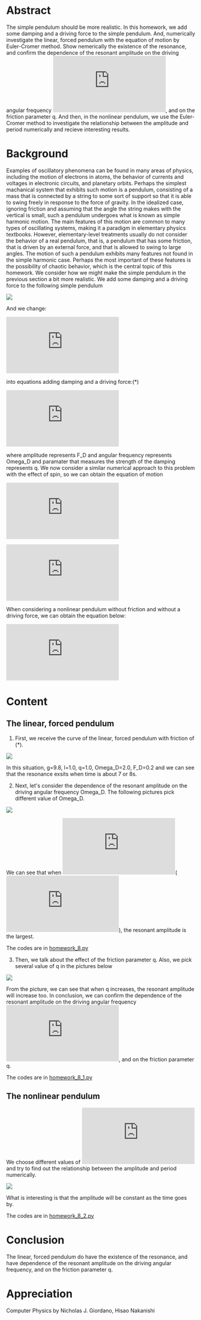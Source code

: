 # Abstract
The simple pendulum should be more realistic. In this homework, we add some damping and a driving force to the simple pendulum. And, numerically investigate the linear, forced pendulum with the equation of motion by Euler-Cromer method. Show nemerically the existence of the resonance, and confirm the dependence of the resonant amplitude on the driving angular frequency ![](http://latex.codecogs.com/gif.latex?%5COmega%20_D), and on the friction parameter q. And then, in the nonlinear pendulum, we use the Euler-Cromer method to investigate the relationship between the amplitude and period numerically and recieve interesting results.
# Background
Examples of oscillatory phenomena can be found in many areas of physics, including the motion of electrons in atoms, the behavior of currents and voltages in electronic circuits, and planetary orbits. Perhaps the simplest machanical system that exhibits such motion is a pendulum, consisting of a mass that is connected by a string to some sort of support so that it is able to swing freely in response to the force of gravity. In the idealized case, ignoring friction and assuming that the angle the string makes with the vertical is small, such a pendulum undergoes what is known as simple harmonic motion. The main features of this motion are common to many types of oscillating systems, making it a paradigm in elementary physics textbooks. However, elementary-level treatments usually do not consider the behavior of a real pendulum, that is, a pendulum that has some friction, that is driven by an external force, and that is allowed to swing to large angles. The motion of such a pendulum exhibits many features not found in the simple harmonic case. Perhaps the most important of these features is the possibility of chaotic behavior, which is the central topic of this homework.
We consider how we might make the simple pendulum in the previous section a bit more realistic. We add some damping and a driving force to the following simple pendulum

![](https://github.com/Nucleus2014/computationalphysics_N2014301020131/blob/master/homework_8_t.jpg)

And we change:

![](http://latex.codecogs.com/gif.latex?%5Cfrac%7Bd%5E2%5Ctheta%20%7D%7Bdt%5E2%7D%20%3D%20-%20%5Cfrac%7Bg%7D%7Bl%7D%5Ctheta%20-%20%5Cfrac%7Bd%5Ctheta%20%7D%7Bdt%7D%20&plus;%20F_D%20sin%28%5COmega%20_Dt%29)

into equations adding damping and a driving force:(*)

![](http://latex.codecogs.com/gif.latex?%5Cfrac%7Bd%5E2%5Ctheta%20%7D%7Bdt%5E2%7D%20%3D%20-%20%5Cfrac%7Bg%7D%7Bl%7D%5Ctheta)

where amplitude represents F_D and angular frequency represents Omega_D and paramater that measures the strength of the damping represents q.
We now consider a similar numerical approach to this problem with the effect of spin, so we can obtain the equation of motion

![](http://latex.codecogs.com/gif.latex?%5Cfrac%7Bd%5Comega%20%7D%7Bdt%7D%3D-%20%5Cfrac%7Bg%7D%7Bl%7D%20%5Ctheta%20-%20q%5Comega%20&plus;%20F_Dsin%28%5COmega%20_Dt%29)

![](http://latex.codecogs.com/gif.latex?d%5Ctheta%3D%5Comega%20dt)

When considering a nonlinear pendulum without friction and without a driving force, we can obtain the equation below:

![](http://latex.codecogs.com/gif.latex?%5Cfrac%7Bd%5E2%5Ctheta%7D%7Bdt%5E2%7D%3D-%20%5Cfrac%7Bg%7D%7Bl%7D%20sin%5Ctheta)

# Content
## The linear, forced pendulum

1. First, we receive the curve of the linear, forced pendulum with friction of (*).

![](https://github.com/Nucleus2014/computationalphysics_N2014301020131/blob/master/homework_8.png)

In this situation, g=9.8, l=1.0, q=1.0, Omega_D=2.0, F_D=0.2 and we can see that the resonance exsits when time is about 7 or 8s.

2. Next, let's consider the dependence of the resonant amplitude on the driving angular frequency Omega_D. The following pictures pick different value of Omega_D.

![](https://github.com/Nucleus2014/computationalphysics_N2014301020131/blob/master/homework_8_r.png)

We can see that when ![](http://latex.codecogs.com/gif.latex?%5COmega%20_D%3D%5Csqrt%7B%5COmega%20%5E2-2q%5E2/4%7D)(![](http://latex.codecogs.com/gif.latex?%5COmega%3D%5Csqrt%7B%5Cfrac%7Bg%7D%7Bl%7D%7D)), the resonant amplitude is the largest.

The codes are in [homework_8.py](https://github.com/Nucleus2014/computationalphysics_N2014301020131/blob/master/homework_8.py)

3. Then, we talk about the effect of the friction parameter q. Also, we pick several value of q in the pictures below

![](https://github.com/Nucleus2014/computationalphysics_N2014301020131/blob/master/homework_8_q.png)

From the picture, we can see that when q increases, the resonant amplitude will increase too.
In conclusion, we can confirm the dependence of the resonant amplitude on the driving angular frequency ![](http://latex.codecogs.com/gif.latex?%5COmega%20_D), and on the friction parameter q.

The codes are in [homework_8_1.py](https://github.com/Nucleus2014/computationalphysics_N2014301020131/blob/master/homework_8_1.py)

## The nonlinear pendulum
We choose different values of ![](http://latex.codecogs.com/gif.latex?%5Ctheta%280%29) and try to find out the relationship between the amplitude and period numerically.

![](https://github.com/Nucleus2014/computationalphysics_N2014301020131/blob/master/homework_8_2.png)

What is interesting is that the amplitude will be constant as the time goes by.

The codes are in [homework_8_2.py](https://github.com/Nucleus2014/computationalphysics_N2014301020131/blob/master/homework_8_2.py)

# Conclusion
The linear, forced pendulum do have the existence of the resonance, and have dependence of the resonant amplitude on the driving angular frequency, and on the friction parameter q.

# Appreciation
Computer Physics by Nicholas J. Giordano, Hisao Nakanishi
